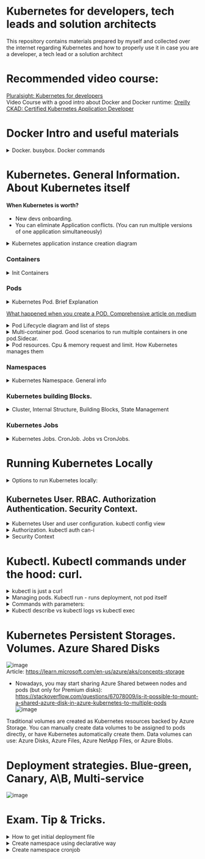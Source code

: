 # Kubernetes for developers, tech leads and solution architects
This repository contains materials prepared by myself and collected over the internet regarding Kubernetes and how to properly use it in case you are a developer, a tech lead or a solution architect 

# Recommended video course:
[Pluralsight: Kubernetes for developers](https://app.pluralsight.com/library/courses/kubernetes-developers-core-concepts/table-of-contents)  
Video Course with a good intro about Docker and Docker runtime: [Oreilly CKAD: Certified Kubernetes Application Developer](https://learning.oreilly.com/videos/certified-kubernetes-application/9780136677628)

# Docker Intro and useful materials

<details>
<summary>Docker. busybox. Docker commands</summary>

busybox - is a minimal linux container to emulate workload. if you type the command without `-it` it immediately stops because container doesnt know what to do, there is no application inside.

> docker run -it busybox

to inspect what's happening within the container:  
> docker inspect <ID> | less

</details>
  
# Kubernetes. General Information. About Kubernetes itself
#### When Kubernetes is worth?
* New devs onboarding.
* You can eliminate Application conflicts. (You can run multiple versions of one application simultaneously)

<details>
<summary>Kubernetes application instance creation diagram</summary>
  
  ![MicrosoftTeams-image](https://user-images.githubusercontent.com/4239376/188572077-42c51924-f2de-4173-8837-b26bb5d9d2a3.png)
</details>

### Containers
<details>
<summary>Init Containers</summary>
  
* Kind of containers which should be started before launching the main application container  
![image](https://user-images.githubusercontent.com/4239376/206247417-b660a69e-6b15-4640-98cf-0eb8c0e990bb.png)
  
* Init Container Example:  
![image](https://user-images.githubusercontent.com/4239376/206248788-fbb4d08b-96b3-49d6-a1a0-7890c0fbd6da.png)  
Pay attention on sleep mode. After 20 sec it's done. If you havent declared end status it will run forever and your main application won't start.


</details>
  
### Pods
<details>
<summary>Kubernetes Pod. Brief Explanation</summary>

![image](https://user-images.githubusercontent.com/4239376/204153391-2192ab2f-9f84-4bef-8e78-f084d1432ba0.png)
</details>

[What happened when you create a POD. Comprehensive article on medium](https://medium.com/@karthikeyan_krishnaswamy/overview-of-kubernetes-34d8e0e59b26)

<details>
<summary>Pod Lifecycle diagram and list of steps</summary>
    
![image](https://user-images.githubusercontent.com/4239376/189322111-652e11f7-4c51-4b63-b2b9-82b43f67554d.png)

1. kubectl writes to the API Server.
2. API Server validates the request and persists it to etcd.
3. etcd notifies back the API Server.
4. API Server invokes the Scheduler.
5. Scheduler decides where to run the pod on and return that to the API Server.
6. API Server persists it to etcd.
7. etcd notifies back the API Server.
8. API Server invokes the Kubelet in the corresponding node.
9. Kubelet talks to the Docker daemon using the API over the Docker socket to create the container.
10. Kubelet updates the pod status to the API Server.
11. API Server persists the new state in etcd.
</details>
  
<details>
<summary>Multi-container pod. Good scenarios to run multiple containers in one pod.Sidecar.</summary>
  
![image](https://user-images.githubusercontent.com/4239376/204357555-59fe745c-e0ba-4300-a3dd-ae9aeab8c8d7.png)
![image](https://user-images.githubusercontent.com/4239376/204357834-afde819f-c018-4833-8367-d6bb767564c6.png)

Sidecar example:
* One container generates logs (busy box), another one exposes the logs(sidecar). 
* Instead of busy box it could be your database. The sidecar in this scenario may limit the amount of logs you want to expose.

![image](https://user-images.githubusercontent.com/4239376/204358240-fb8162f6-aa40-4629-b386-1466e135ff4a.png)
</details>
  
<details>
<summary>Pod resources. Cpu & memory request and limit. How Kubernetes manages them</summary>
* kubernetes rely on the following mechanism
Kubectl -> docker run (or any other engine you use for containers) -> linux CGroups.   
  * Linux CGroups support resource limitation
  
![image](https://user-images.githubusercontent.com/4239376/206243911-8957e9f2-4cc2-49db-8e80-f7c603a9ac1e.png)
  
</details>
  
### Namespaces
  
<details>
<summary>Kubernetes Namespace. General info</summary>
  
![image](https://user-images.githubusercontent.com/4239376/204359995-49432951-70df-4b7e-b1f2-0701847fff6d.png)
</details>
  
### Kubernetes building Blocks.

<details>
<summary>Cluster, Internal Structure, Building Blocks, State Management</summary>

  ![1 Cluster](https://user-images.githubusercontent.com/4239376/149999683-875c45bd-503e-4f96-bbca-4490e94fdbe8.png)  
  ![2 state management](https://user-images.githubusercontent.com/4239376/150000162-71be084d-1a6b-409e-9239-63827c6f6e96.png)  
  ![3 pod](https://user-images.githubusercontent.com/4239376/150000193-9174b15d-6fb2-42e0-a107-5114cbbf970a.png)  
  ![4 K8s Building blocks](https://user-images.githubusercontent.com/4239376/150000219-c4d8705a-f7d3-4eb4-8189-50aa15ca9e1c.png)  
  ![5 Node - virtual machines + agents](https://user-images.githubusercontent.com/4239376/150000241-ba7e45f7-fb21-4b87-9724-936ea352a57b.png) 
  ![6 K8s interfaces](https://user-images.githubusercontent.com/4239376/150000271-eea554dc-1d57-4fc4-8452-d62860c34b2e.png)
  ![7 Node agents](https://user-images.githubusercontent.com/4239376/150000291-26f1c468-a373-48fb-958d-ae84612224b2.png)
  ![8 Kubernetes in docker](https://user-images.githubusercontent.com/4239376/150000309-b0ebc220-f4f5-461b-bfda-4d0ddab7241b.png)
</details>

### Kubernetes Jobs

<details>
<summary>Kubernetes Jobs. CronJob. Jobs vs CronJobs.</summary>

![image](https://user-images.githubusercontent.com/4239376/204906371-038c1c9e-52ee-4bfa-9e98-2571ce4d5eb7.png)
  
* Simple example of a job  
![image](https://user-images.githubusercontent.com/4239376/204906540-6e4b43c4-5b48-4079-b662-e7bb9c058211.png)
![image](https://user-images.githubusercontent.com/4239376/204914770-d0ccc7ac-1263-4e39-b7b3-778d5957d06f.png)

## Jobs vs CronJobs
The key difference is that you want to run CronJobs on a regular basis, multiple times, using schedule.
![image](https://user-images.githubusercontent.com/4239376/206235934-b7a5192b-ffb0-4645-9509-a45267d1c3c8.png)

* CronJob creates Job for each run, but has only one CronJob
![image](https://user-images.githubusercontent.com/4239376/206240304-b2a4bac5-d0ff-4720-ac01-7b0a7e8637de.png)
 
</details>


  
# Running Kubernetes Locally

<details>
<summary>Options to run Kubernetes locally:</summary>

1) minikube (little version of K8s, but with full list of abilities from the full version) - but should have only one master node
2) docker desktop
3) kubernetes in docker (kind) - install kubernetes right in docker desktop application. and you can use all commands from kubectl
4) kubeadm - full version of k8s running locally
  
</details>

## Kubernetes User. RBAC. Authorization Authentication. Security Context.
<details>
<summary>Kubernetes User and user configuration. kubectl config view</summary>
   Kubernetes user is just a connection to some certificates

![image](https://user-images.githubusercontent.com/4239376/204151637-885120e5-4cb5-4e07-87e0-c13720917e3e.png)

  It means Kubectl doesnt need you to log in, just need the certificates to be set in an appropriate way.
  These certificaets lie among other things in hidden .kube config directory
</details>  
 
<details>
<summary>Authorization. kubectl auth can-i</summary>

![image](https://user-images.githubusercontent.com/4239376/204152410-fa776576-ddd9-4550-a54a-de38a59b813d.png)
</details>
  
<details>
<summary>Security Context</summary>
  
![image](https://user-images.githubusercontent.com/4239376/204904649-9702e8cd-1dc7-402b-9a81-59bc09f5e1de.png)
![image](https://user-images.githubusercontent.com/4239376/204904870-5de6e9db-c691-446a-bc0a-1f50cbdcb405.png)
</details>
  
# Kubectl. Kubectl commands under the hood: curl.
  
<details>
<summary>kubectl is just a curl</summary> 

  ![image](https://user-images.githubusercontent.com/4239376/204151154-1ef581e5-fd5a-475d-890a-06d8aef509b0.png)
</details>

<details>
<summary>Managing pods. Kubectl run - runs deployment, not pod itself</summary> 

  ![image](https://user-images.githubusercontent.com/4239376/204153571-489a4efc-ef8f-4cd7-872b-5818643c3dfe.png)
</details>
  
<details>
<summary>Commands with parameters:</summary>
  
`kubectl version`  
`kubectl cluster-info`  
`kubectl gel all` - retrieve all inf about pods, deployments, etc.  
  - you also can use `-o wide` parameter to see extra information
  - `--show-labels` labels attached to pods will be shown. They will help you identify pods

`kubectl run [cont-name] --image=[image-name]`  
`kubectl port-forward [pod] [ports]` - configure your proxy to expose your POD.  
`kubectl expose` - expose your ports  
`kubectl create [resource]` - create resource in k8s based on yml file  
`kubectl apply [res]` - create or MODIFY EXISTING  
  
1. `kubectl run` vs `kubectl create` - in general run is imperative command, kubectl create is declarative way. `kubectl run` is deprecated.
2. `kubectl run` - created deployment, not directly a pod. after running `kubectl run` respective deployment will not be saved.
</details>

<details>
<summary>Kubectl describe vs kubectl logs vs kubectl exec</summary>

* kubectl describe goes to etcd database and returns configurations
* kubectl logs goes on pods level in order to receive logs coming from containers  
  
`kubectl logs [POD_NAME_IN_DEFAULT_NAMESPACE]` or `kubectl logs [YOUR_POD] -n [YOUR_NAMESPACE]`
  
* kubectl is for executing commands on container level. If you have multiple containers under pod - you also need to specify the container's name

![image](https://user-images.githubusercontent.com/4239376/204894819-8732557b-da5f-4c43-b93a-f762869d5567.png)
  
* kubectl exec might also be useful in inspect the container from inside the pod
  ![image](https://user-images.githubusercontent.com/4239376/204895479-628fb92f-df91-4ae9-8007-5946181f1359.png)  
`kubectl exec -it [POD_NAME] -n [NAMESPACE]  -- sh` - as an example
  
PS to exit from interactive terminal you cant use `exit` command, use `ctrl-p ctrl-q`. in Azure CLI you can exit using `exit` command.
  
</details>

# Kubernetes Persistent Storages. Volumes. Azure Shared Disks

![image](https://user-images.githubusercontent.com/4239376/197339361-f2862df2-ac3b-461d-aa31-80cb1077c911.png)  
Article: https://learn.microsoft.com/en-us/azure/aks/concepts-storage

* Nowadays, you may start sharing Azure Shared between nodes and pods (but only for Premium disks):
https://stackoverflow.com/questions/67078009/is-it-possible-to-mount-a-shared-azure-disk-in-azure-kubernetes-to-multiple-pods  
![image](https://user-images.githubusercontent.com/4239376/197342695-cb7217d0-20c0-4021-8f1c-fea066b0ef0b.png)

Traditional volumes are created as Kubernetes resources backed by Azure Storage. You can manually create data volumes to be assigned to pods directly, or have Kubernetes automatically create them. Data volumes can use: Azure Disks, Azure Files, Azure NetApp Files, or Azure Blobs.

# Deployment strategies. Blue-green, Canary, A\B, Multi-service
 ![image](https://user-images.githubusercontent.com/4239376/197362803-243e0580-737f-4042-8cf0-1ed7ab0173c8.png)
 
# Exam. Tip & Tricks.

<details>
<summary>How to get initial deployment file</summary>

You may use `kubectl run` and then export deployment to yaml file, change it and use `kube apply`
 ![image](https://user-images.githubusercontent.com/4239376/204347366-d6385bc2-0d9e-4b0d-8d75-818a2d010536.png)

* You may use `kubectl create deployment --help` - this command shows several good examples how to create deployment. together with `--dry-run=client` it might be a good fit for declarative deployment creation
  
### NOT WORKING EXAMPLE:  
- `kubectl get deployments` and check what deployments you already have. Find general one
- if no good candidates - run `kubectl run nginx-run --image nginx`
- `kubectl get deployment nginx-run -o yaml` and get formatted configuration
- OR `kubectl get deployment nginx-run -o yaml > your-new-deployment-file.yaml` to send all yaml config to new file
</details>
  
<details>
<summary>Create namespace using declarative way</summary>
  
`kubectl create ns production -o yaml` - will create a namespace and show yaml structure it uses. 
  we may copy the output and using vim put it into yaml file, then use it for Namespace creation.
  
`kubectl delete namespaces production`  - to delete already created namespace
  
`kubectl create ns production -o yaml > ns-file.yaml` is also applicable
  
  * to avoid any creation we may use `dry-run` like in the following example `kubectl run --generator=run-pod/v1 nginx-prod --image nginx -o yaml  -dry-run=true > file.yaml`.
</details>

<details>
<summary>Create namespace cronjob</summary>
  
* You may use `kubectl create cronjob --help and take example of job` or you may use example from https://kubernetes.io/docs/concepts/workloads/controllers/cron-jobs/
  
</details>
